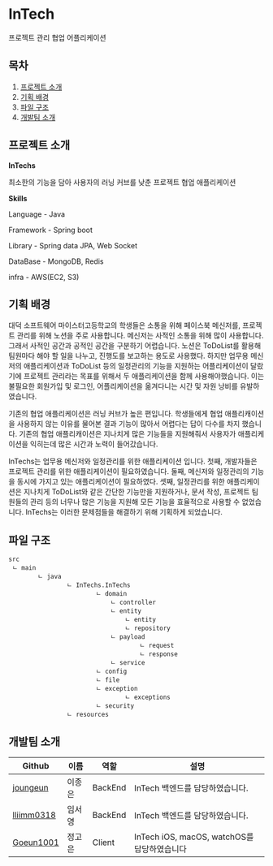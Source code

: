 # InTech

프로젝트 관리 협업 어플리케이션



## 목차

1. [프로젝트 소개](#프로젝트-소개)
2. [기획 배경](#기획-배경)
3. [파일 구조](파일-구조)
4. [개발팀 소개](개발팀-소개)



## 프로젝트 소개

**InTechs**

최소한의 기능을 담아 사용자의 러닝 커브를 낮춘 프로젝트 협업 애플리케이션



**Skills**

Language - Java

Framework - Spring boot

Library - Spring data JPA, Web Socket

DataBase - MongoDB, Redis

infra - AWS(EC2, S3)



## 기획 배경

 대덕 소프트웨어 마이스터고등학교의 학생들은 소통을 위해 페이스북 메신저를, 프로젝트 관리를 위해 노션을 주로 사용합니다.  메신저는 사적인 소통을 위해  많이 사용합니다. 그래서 사적인 공간과 공적인 공간을 구분하기 어렵습니다. 노션은 ToDoList를 활용해 팀원마다 해야 할 일을 나누고, 진행도를 보고하는 용도로 사용했다. 하지만 업무용 메신저의 애플리케이션과 ToDoList 등의 일정관리의 기능을 지원하는 어플리케이션이 달랐기에 프로젝트 관리라는 목표를 위해서 두 애플리케이션을 함께 사용해야했습니다. 이는 불필요한 회원가입 및 로그인, 어플리케이션을 옮겨다니는 시간 및 자원 낭비를 유발하였습니다.

 기존의 협업 애플리케이션은 러닝 커브가 높은 편입니다. 학생들에게 협업 애플리캐이션을 사용하지 않는 이유를 물어본 결과 기능이 많아서 어렵다는 답이 다수를 차지 했습니다. 기존의 협업 애플리캐이션은 지나치게 많은 기능들을 지원해줘서 사용자가 애플리케이션을 익히는데 많은 시간과 노력이 들어갔습니다. 

 InTechs는 업무용 메신저와 일정관리를 위한 애플리케이션 입니다. 첫째, 개발자들은 프로젝트 관리를 위한 애플리케이션이 필요하였습니다. 둘째, 메신저와 일정관리의 기능을 동시에 가지고 있는 애플리케이션이 필요하였다. 셋째, 일정관리를 위한 애플리케이션은 지나치게 ToDoList와 같은 간단한 기능만을 지원하거나, 문서 작성, 프로젝트 팀원들의 관리 등의 너무나 많은 기능을 지원해 모든 기능을 효율적으로 사용할 수 없었습니다. InTechs는 이러한 문제점들을 해결하기 위해 기획하게 되었습니다.



## 파일 구조

```
src
 ㄴ main
 		ㄴ java
 				ㄴ InTechs.InTechs
 						ㄴ domain
 							ㄴ controller
 							ㄴ entity
 								ㄴ entity
 								ㄴ repository
 							ㄴ payload
 									ㄴ request
 									ㄴ response
 							ㄴ service
 						ㄴ config
 						ㄴ file
                        ㄴ exception
                        		ㄴ exceptions
                        ㄴ security
                ㄴ resources      
```





## 개발팀 소개

| Github                                     | 이름   | 역할    | 설명                                        |
| ------------------------------------------ | ------ | ------- | ------------------------------------------- |
| [joungeun](https://github.com/joungeun)    | 이종은 | BackEnd | InTech 백엔드를 담당하였습니다.             |
| [lliimm0318](https://github.com/lliimm318)     | 임서영 | BackEnd | InTech 백엔드를 담당하였습니다.             |
| [Goeun1001](https://github.com/Goeun1001)  | 정고은 | Client  | InTech iOS, macOS, watchOS를 담당하였습니다 |
